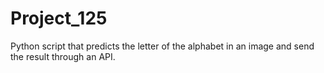 # Project_125

Python script that predicts the letter of the alphabet in an image and send the result through an API.
